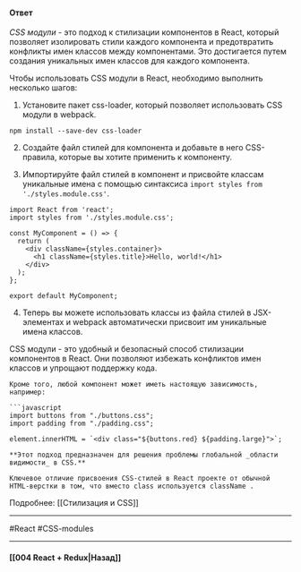 #### Ответ

*CSS модули* - это подход к стилизации компонентов в React, который позволяет изолировать стили каждого компонента и предотвратить конфликты имен классов между компонентами. Это достигается путем создания уникальных имен классов для каждого компонента.

Чтобы использовать CSS модули в React, необходимо выполнить несколько шагов:

1.  Установите пакет css-loader, который позволяет использовать CSS модули в webpack.

```
npm install --save-dev css-loader
```

2.  Создайте файл стилей для компонента и добавьте в него CSS-правила, которые вы хотите применить к компоненту.

3.  Импортируйте файл стилей в компонент и присвойте классам уникальные имена с помощью синтаксиса `import styles from './styles.module.css'`.

```
import React from 'react';
import styles from './styles.module.css';

const MyComponent = () => {
  return (
    <div className={styles.container}>
      <h1 className={styles.title}>Hello, world!</h1>
    </div>
  );
};

export default MyComponent;
```

4.  Теперь вы можете использовать классы из файла стилей в JSX-элементах и webpack автоматически присвоит им уникальные имена классов.

CSS модули - это удобный и безопасный способ стилизации компонентов в React. Они позволяют избежать конфликтов имен классов и упрощают поддержку кода.

```
Кроме того, любой компонент может иметь настоящую зависимость, например:

```javascript
import buttons from "./buttons.css";
import padding from "./padding.css";

element.innerHTML = `<div class="${buttons.red} ${padding.large}">`;

**Этот подход предназначен для решения проблемы глобальной _области видимости_ в CSS.**

Ключевое отличие присвоения CSS-стилей в React проекте от обычной HTML-верстки в том, что вместо class используется className .

```

Подробнее: [[Стилизация и CSS]]

____
#React #CSS-modules 

____

#### [[004 React + Redux|Назад]]